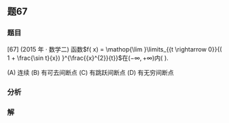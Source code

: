 ## 题67
### 题目
[67] (2015 年 · 数学二) 函数$f( x)  = \mathop{\lim }\limits_{{t \rightarrow  0}}{( 1 + \frac{\sin t}{x}) }^{\frac{{x}^{2}}{t}}$在$( {-\infty , + \infty })$内(   ).

(A) 连续 (B) 有可去间断点 (C) 有跳跃间断点 (D) 有无穷间断点
### 分析

### 解